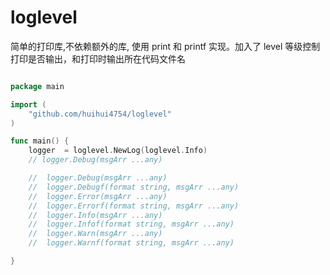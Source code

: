 # loglevel
简单的打印库,不依赖额外的库, 使用 print 和 printf 实现。加入了 level 等级控制打印是否输出，和打印时输出所在代码文件名

````go

package main

import (
	"github.com/huihui4754/loglevel"
)

func main() {
    logger  = loglevel.NewLog(loglevel.Info)
    // logger.Debug(msgArr ...any)

    //  logger.Debug(msgArr ...any)
    //  logger.Debugf(format string, msgArr ...any)
    //  logger.Error(msgArr ...any)
    //  logger.Errorf(format string, msgArr ...any)
    //  logger.Info(msgArr ...any)
    //  logger.Infof(format string, msgArr ...any)
    //  logger.Warn(msgArr ...any)
    //  logger.Warnf(format string, msgArr ...any)

}

````